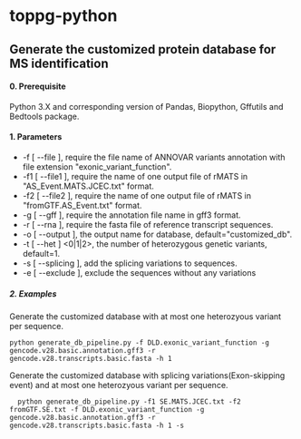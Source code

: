 # toppg-python

## Generate the customized protein database for MS identification

#### 0. Prerequisite
Python 3.X and corresponding version of Pandas, Biopython, Gffutils and  Bedtools package.

#### 1. Parameters

  - -f [ --file ], require the file name of ANNOVAR variants annotation with file extension "exonic_variant_function".
  - -f1 [ --file1 ], require the name of one output file of rMATS in "AS_Event.MATS.JCEC.txt" format.
  - -f2 [ --file2 ], require the name of one output file of rMATS in "fromGTF.AS_Event.txt" format.
  - -g [ --gff ], require the annotation file name in gff3 format.
  - -r [ --rna ],  require the fasta file of reference transcript sequences.
  - -o [ --output ],  the output name for database, default="customized_db".
  - -t [ --het ] <0|1|2>, the number of heterozygous genetic variants, default=1.
  - -s [ --splicing ], add the splicing variations to sequences.
  - -e [ --exclude ], exclude the sequences without any variations


##### 2. Examples

Generate the customized database with at most one heterozyous variant per sequence.

    python generate_db_pipeline.py -f DLD.exonic_variant_function -g gencode.v28.basic.annotation.gff3 -r gencode.v28.transcripts.basic.fasta -h 1 

  
Generate the customized database with splicing variations(Exon-skipping event) and at most one heterozyous variant per sequence.
   
      python generate_db_pipeline.py -f1 SE.MATS.JCEC.txt -f2 fromGTF.SE.txt -f DLD.exonic_variant_function -g gencode.v28.basic.annotation.gff3 -r gencode.v28.transcripts.basic.fasta -h 1 -s
   
   

